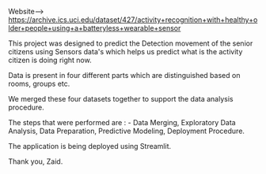 Website--> https://archive.ics.uci.edu/dataset/427/activity+recognition+with+healthy+older+people+using+a+batteryless+wearable+sensor

This project was designed to predict the Detection movement of the senior citizens using Sensors data's which helps us predict what is the activity citizen is doing right now.

Data is present in four different parts which are distinguished based on rooms, groups etc.

We merged these four datasets together to support the data analysis procedure.

The steps that were performed are : - Data Merging, Exploratory Data Analysis, Data Preparation, Predictive Modeling, Deployment Procedure.

The application is being deployed using Streamlit.

Thank you,
Zaid.


